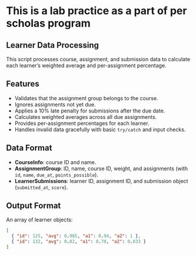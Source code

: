 # This is a lab practice as a part of per scholas program

## Learner Data Processing

This script processes course, assignment, and submission data to calculate each learner’s weighted average and per-assignment percentage.

## Features
- Validates that the assignment group belongs to the course.
- Ignores assignments not yet due.
- Applies a 10% late penalty for submissions after the due date.
- Calculates weighted averages across all due assignments.
- Provides per-assignment percentages for each learner.
- Handles invalid data gracefully with basic `try/catch` and input checks.

## Data Format
- **CourseInfo**: course ID and name.  
- **AssignmentGroup**: ID, name, course ID, weight, and assignments (with `id`, `name`, `due_at`, `points_possible`).  
- **LearnerSubmissions**: learner ID, assignment ID, and submission object (`submitted_at`, `score`).

## Output Format
An array of learner objects:
```json
[
  { "id": 125, "avg": 0.985, "a1": 0.94, "a2": 1 },
  { "id": 132, "avg": 0.82, "a1": 0.78, "a2": 0.833 }
]
